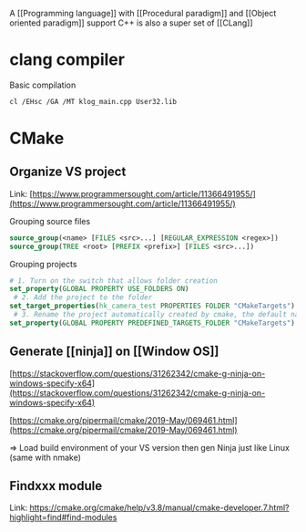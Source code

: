 A [[Programming language]] with [[Procedural paradigm]] and [[Object oriented paradigm]] support
C++ is also a super set of [[CLang]]

# clang compiler

Basic compilation

```bash
cl /EHsc /GA /MT klog_main.cpp User32.lib
```

# CMake
## Organize VS project

Link: [https://www.programmersought.com/article/11366491955/](https://www.programmersought.com/article/11366491955/)

Grouping source files

```cmake
source_group(<name> [FILES <src>...] [REGULAR_EXPRESSION <regex>])
source_group(TREE <root> [PREFIX <prefix>] [FILES <src>...])
```

Grouping projects

```cmake
# 1. Turn on the switch that allows folder creation
set_property(GLOBAL PROPERTY USE_FOLDERS ON)
 # 2. Add the project to the folder
set_target_properties(hk_camera_test PROPERTIES FOLDER "CMakeTargets")
 # 3. Rename the project automatically created by cmake, the default name is "CMakePredefinedTargets" 
set_property(GLOBAL PROPERTY PREDEFINED_TARGETS_FOLDER "CMakeTargets")
```

## Generate [[ninja]] on [[Window OS]]

[https://stackoverflow.com/questions/31262342/cmake-g-ninja-on-windows-specify-x64](https://stackoverflow.com/questions/31262342/cmake-g-ninja-on-windows-specify-x64)

[https://cmake.org/pipermail/cmake/2019-May/069461.html](https://cmake.org/pipermail/cmake/2019-May/069461.html)

⇒ Load build environment of your VS version then gen Ninja just like Linux (same with nmake)

## Findxxx module

Link: https://cmake.org/cmake/help/v3.8/manual/cmake-developer.7.html?highlight=find#find-modules

